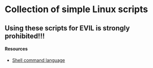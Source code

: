 # Collection of simple Linux scripts
## Using these scripts for EVIL is strongly prohibited!!!

#### Resources
* [Shell command language](http://pubs.opengroup.org/onlinepubs/9699919799/utilities/V3_chap02.html)
